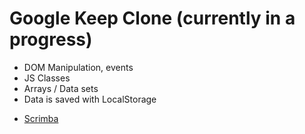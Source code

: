 # Google Keep Clone (currently in a progress)
   
* DOM Manipulation, events
* JS Classes
* Arrays / Data sets
* Data is saved with LocalStorage


- [Scrimba](https://scrimba.com/allcourses)
   
  
